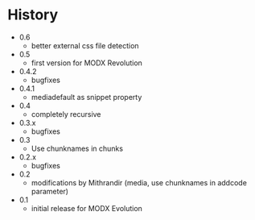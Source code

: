 History
================================================================================

- 0.6
    - better external css file detection
- 0.5
    - first version for MODX Revolution
- 0.4.2
    - bugfixes
- 0.4.1
    - mediadefault as snippet property
- 0.4
    - completely recursive
- 0.3.x
    - bugfixes
- 0.3
    - Use chunknames in chunks
- 0.2.x
    - bugfixes
- 0.2
    - modifications by Mithrandir (media, use chunknames in addcode parameter)
- 0.1
    - initial release for MODX Evolution
